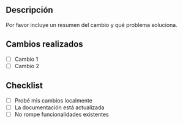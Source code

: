 ## Descripción
Por favor incluye un resumen del cambio y qué problema soluciona.

## Cambios realizados
- [ ] Cambio 1
- [ ] Cambio 2

## Checklist
- [ ] Probé mis cambios localmente
- [ ] La documentación está actualizada
- [ ] No rompe funcionalidades existentes

